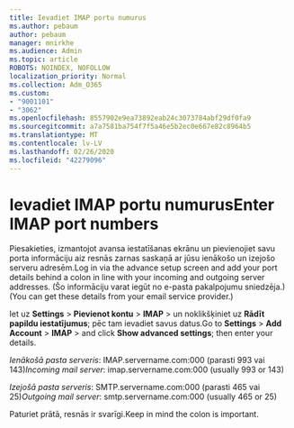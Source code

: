 ```yaml
---
title: Ievadiet IMAP portu numurus
ms.author: pebaum
author: pebaum
manager: mnirkhe
ms.audience: Admin
ms.topic: article
ROBOTS: NOINDEX, NOFOLLOW
localization_priority: Normal
ms.collection: Adm_O365
ms.custom:
- "9001101"
- "3062"
ms.openlocfilehash: 8557902e9ea73892eab24c3073784abf29df0fa9
ms.sourcegitcommit: a7a7581ba754f7f5a46e5b2ec0e667e82c8964b5
ms.translationtype: MT
ms.contentlocale: lv-LV
ms.lasthandoff: 02/26/2020
ms.locfileid: "42279096"
---
```

# <a name="enter-imap-port-numbers"></a><span data-ttu-id="611bc-102">Ievadiet IMAP portu numurus</span><span class="sxs-lookup"><span data-stu-id="611bc-102">Enter IMAP port numbers</span></span>

<span data-ttu-id="611bc-103">Piesakieties, izmantojot avansa iestatīšanas ekrānu un pievienojiet savu porta informāciju aiz resnās zarnas saskaņā ar jūsu ienākošo un izejošo serveru adresēm.</span><span class="sxs-lookup"><span data-stu-id="611bc-103">Log in via the advance setup screen and add your port details behind a colon in line with your incoming and outgoing server addresses.</span></span> <span data-ttu-id="611bc-104">(Šo informāciju varat iegūt no e-pasta pakalpojumu sniedzēja.)</span><span class="sxs-lookup"><span data-stu-id="611bc-104">(You can get these details from your email service provider.)</span></span> 

<span data-ttu-id="611bc-105">Iet uz **Settings** > **Pievienot kontu** > **IMAP** > un noklikšķiniet uz **Rādīt papildu iestatījumus**; pēc tam ievadiet savus datus.</span><span class="sxs-lookup"><span data-stu-id="611bc-105">Go to **Settings** > **Add Account** > **IMAP** > and click **Show advanced settings**; then enter your details.</span></span> 

<span data-ttu-id="611bc-106">*Ienākošā pasta serveris*: IMAP.servername.com:000 (parasti 993 vai 143)</span><span class="sxs-lookup"><span data-stu-id="611bc-106">*Incoming mail server*: imap.servername.com:000 (usually 993 or 143)</span></span> 

<span data-ttu-id="611bc-107">*Izejošā pasta serveris*: SMTP.servername.com:000 (parasti 465 vai 25)</span><span class="sxs-lookup"><span data-stu-id="611bc-107">*Outgoing mail server*: smtp.servername.com:000 (usually 465 or 25)</span></span> 

<span data-ttu-id="611bc-108">Paturiet prātā, resnās ir svarīgi.</span><span class="sxs-lookup"><span data-stu-id="611bc-108">Keep in mind the colon is important.</span></span> 
